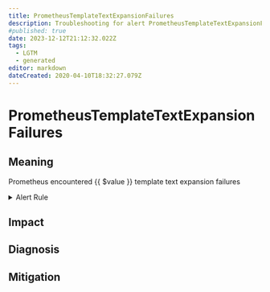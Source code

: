 ```yaml
---
title: PrometheusTemplateTextExpansionFailures
description: Troubleshooting for alert PrometheusTemplateTextExpansionFailures
#published: true
date: 2023-12-12T21:12:32.022Z
tags: 
  - LGTM
  - generated
editor: markdown
dateCreated: 2020-04-10T18:32:27.079Z
---
```


# PrometheusTemplateTextExpansionFailures

## Meaning
[//]: # "Short paragraph that explains what the alert means"
Prometheus encountered {{ $value }} template text expansion failures

<details>
  <summary>Alert Rule</summary>

{{% rule "prometheus-self-monitoring/prometheus-self-monitoring-internal.yml" "PrometheusTemplateTextExpansionFailures" %}}

{{% comment %}}

```yaml
alert: PrometheusTemplateTextExpansionFailures
expr: increase(prometheus_template_text_expansion_failures_total[3m]) > 0
for: 0m
labels:
    severity: critical
annotations:
    summary: Prometheus template text expansion failures (instance {{ $labels.instance }})
    description: |-
        Prometheus encountered {{ $value }} template text expansion failures
          VALUE = {{ $value }}
          LABELS = {{ $labels }}
    runbook: https://github.com/srerun/prometheus-alerts/blob/main/content/runbooks/prometheus-self-monitoring-internal/PrometheusTemplateTextExpansionFailures.md

```

{{% /comment %}}

</details>


## Impact
[//]: # "What could / will happen if the alert is not addressed"



## Diagnosis
[//]: # "Steps to take to identify the cause of the problem"



## Mitigation
[//]: # "The steps necessary to resolve the alert"
